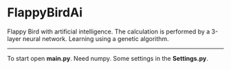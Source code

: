 # FlappyBirdAi
Flappy Bird with artificial intelligence. The calculation is performed by a 3-layer neural network. Learning using a genetic algorithm. 
____
To start open **main.py**. Need numpy. Some settings in the **Settings.py**.
